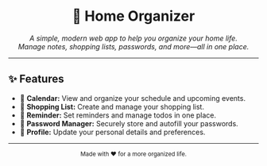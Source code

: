 <h1 align="center">🏡 Home Organizer</h1>

<p align="center">
    <em>A simple, modern web app to help you organize your home life.<br>
    Manage notes, shopping lists, passwords, and more—all in one place.</em>
</p>

---

## ✨ Features

- 📅 **Calendar:** View and organize your schedule and upcoming events.
- 🛒 **Shopping List:** Create and manage your shopping list.
- 🔔 **Reminder:** Set reminders and manage todos in one place.
- 🔑 **Password Manager:** Securely store and autofill your passwords.
- 👤 **Profile:** Update your personal details and preferences.

---

<p align="center">
    <sub>Made with ❤️ for a more organized life.</sub>
</p>
